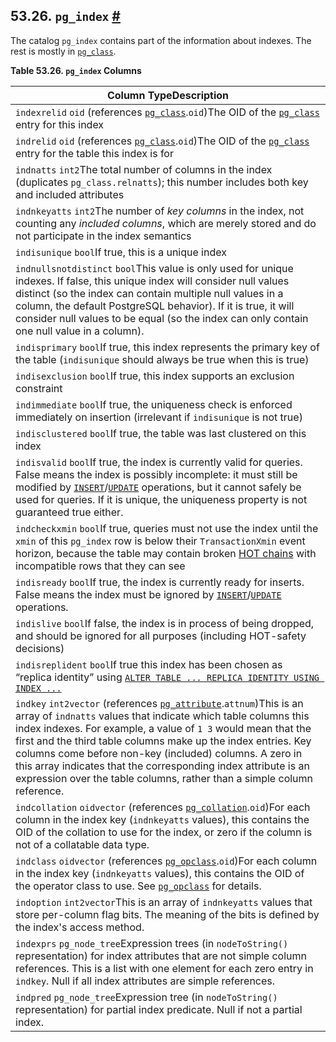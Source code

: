 ## 53.26. `pg_index` [#](#CATALOG-PG-INDEX)

The catalog `pg_index` contains part of the information about indexes. The rest is mostly in [`pg_class`](catalog-pg-class "53.11. pg_class").

**Table 53.26. `pg_index` Columns**

| Column TypeDescription                                                                                                                                                                                                                                                                                                                                                                                                                                                                                                           |
| -------------------------------------------------------------------------------------------------------------------------------------------------------------------------------------------------------------------------------------------------------------------------------------------------------------------------------------------------------------------------------------------------------------------------------------------------------------------------------------------------------------------------------- |
| `indexrelid` `oid` (references [`pg_class`](catalog-pg-class "53.11. pg_class").`oid`)The OID of the [`pg_class`](catalog-pg-class "53.11. pg_class") entry for this index                                                                                                                                                                                                                                                                                                                                             |
| `indrelid` `oid` (references [`pg_class`](catalog-pg-class "53.11. pg_class").`oid`)The OID of the [`pg_class`](catalog-pg-class "53.11. pg_class") entry for the table this index is for                                                                                                                                                                                                                                                                                                                              |
| `indnatts` `int2`The total number of columns in the index (duplicates `pg_class.relnatts`); this number includes both key and included attributes                                                                                                                                                                                                                                                                                                                                                                                |
| `indnkeyatts` `int2`The number of *key columns* in the index, not counting any *included columns*, which are merely stored and do not participate in the index semantics                                                                                                                                                                                                                                                                                                                                                         |
| `indisunique` `bool`If true, this is a unique index                                                                                                                                                                                                                                                                                                                                                                                                                                                                              |
| `indnullsnotdistinct` `bool`This value is only used for unique indexes. If false, this unique index will consider null values distinct (so the index can contain multiple null values in a column, the default PostgreSQL behavior). If it is true, it will consider null values to be equal (so the index can only contain one null value in a column).                                                                                                                                                                         |
| `indisprimary` `bool`If true, this index represents the primary key of the table (`indisunique` should always be true when this is true)                                                                                                                                                                                                                                                                                                                                                                                         |
| `indisexclusion` `bool`If true, this index supports an exclusion constraint                                                                                                                                                                                                                                                                                                                                                                                                                                                      |
| `indimmediate` `bool`If true, the uniqueness check is enforced immediately on insertion (irrelevant if `indisunique` is not true)                                                                                                                                                                                                                                                                                                                                                                                                |
| `indisclustered` `bool`If true, the table was last clustered on this index                                                                                                                                                                                                                                                                                                                                                                                                                                                       |
| `indisvalid` `bool`If true, the index is currently valid for queries. False means the index is possibly incomplete: it must still be modified by [`INSERT`](sql-insert "INSERT")/[`UPDATE`](sql-update "UPDATE") operations, but it cannot safely be used for queries. If it is unique, the uniqueness property is not guaranteed true either.                                                                                                                                                                         |
| `indcheckxmin` `bool`If true, queries must not use the index until the `xmin` of this `pg_index` row is below their `TransactionXmin` event horizon, because the table may contain broken [HOT chains](storage-hot "73.7. Heap-Only Tuples (HOT)") with incompatible rows that they can see                                                                                                                                                                                                                                 |
| `indisready` `bool`If true, the index is currently ready for inserts. False means the index must be ignored by [`INSERT`](sql-insert "INSERT")/[`UPDATE`](sql-update "UPDATE") operations.                                                                                                                                                                                                                                                                                                                             |
| `indislive` `bool`If false, the index is in process of being dropped, and should be ignored for all purposes (including HOT-safety decisions)                                                                                                                                                                                                                                                                                                                                                                                    |
| `indisreplident` `bool`If true this index has been chosen as “replica identity” using [`ALTER TABLE ... REPLICA IDENTITY USING INDEX ...`](sql-altertable#SQL-ALTERTABLE-REPLICA-IDENTITY)                                                                                                                                                                                                                                                                                                                                  |
| `indkey` `int2vector` (references [`pg_attribute`](catalog-pg-attribute "53.7. pg_attribute").`attnum`)This is an array of `indnatts` values that indicate which table columns this index indexes. For example, a value of `1 3` would mean that the first and the third table columns make up the index entries. Key columns come before non-key (included) columns. A zero in this array indicates that the corresponding index attribute is an expression over the table columns, rather than a simple column reference. |
| `indcollation` `oidvector` (references [`pg_collation`](catalog-pg-collation "53.12. pg_collation").`oid`)For each column in the index key (`indnkeyatts` values), this contains the OID of the collation to use for the index, or zero if the column is not of a collatable data type.                                                                                                                                                                                                                                     |
| `indclass` `oidvector` (references [`pg_opclass`](catalog-pg-opclass "53.33. pg_opclass").`oid`)For each column in the index key (`indnkeyatts` values), this contains the OID of the operator class to use. See [`pg_opclass`](catalog-pg-opclass "53.33. pg_opclass") for details.                                                                                                                                                                                                                                   |
| `indoption` `int2vector`This is an array of `indnkeyatts` values that store per-column flag bits. The meaning of the bits is defined by the index's access method.                                                                                                                                                                                                                                                                                                                                                               |
| `indexprs` `pg_node_tree`Expression trees (in `nodeToString()` representation) for index attributes that are not simple column references. This is a list with one element for each zero entry in `indkey`. Null if all index attributes are simple references.                                                                                                                                                                                                                                                                  |
| `indpred` `pg_node_tree`Expression tree (in `nodeToString()` representation) for partial index predicate. Null if not a partial index.                                                                                                                                                                                                                                                                                                                                                                                           |